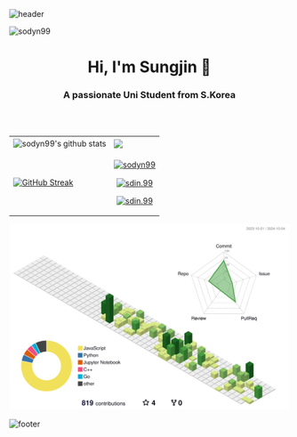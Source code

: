 <img src="https://capsule-render.vercel.app/api?type=waving&color=silver&height=200&section=header" alt="header" style="-webkit-user-drag: none;user-select: none;"/>

<p align="left"> <img src="https://komarev.com/ghpvc/?username=sodyn99&label=Profile%20views&color=0e75b6&style=flat" alt="sodyn99" /> </p>

<h1 align="center">Hi, I'm Sungjin 👋</h1>
<h3 align="center">A passionate Uni Student from S.Korea</h3>
<br><br>

<table>
      <tr>
            <td><img align="center" src="https://github-readme-stats.vercel.app/api/?username=sodyn99&show_icons=true&include_all_commits=true&theme=buefy&hide_border=true" alt="sodyn99's github stats" /></td>
            <td><img align="center" src="https://github-readme-stats.vercel.app/api/top-langs/?username=sodyn99&layout=compact&theme=buefy&hide_border=true" /></td>
      </tr>
      <tr>
            <td><a href="https://git.io/streak-stats"><img src="https://github-readme-streak-stats.herokuapp.com?user=sodyn99&hide_border=true&background=f6f8fa" alt="GitHub Streak" /></a></a></td>
            <td align="center">
                  <p><a href="https://linkedin.com/in/sdin99" target="blank"><img align="center" src="https://img.shields.io/badge/LinkedIn-0077B5?style=for-the-badge&logo=linkedin&logoColor=white" alt="sodyn99"/></a></p>
                  <p><a href="https://instagram.com/sdin.99" target="blank"><img align="center" src="https://img.shields.io/badge/Instagram-E4405F?style=for-the-badge&logo=instagram&logoColor=white" alt="sdin.99"/></a></p>
                  <p><a href="mailto:sodyn99@gmail.com" target="blank"><img align="center" src="https://img.shields.io/badge/Gmail-D14836?style=for-the-badge&logo=gmail&logoColor=white" alt="sdin.99"/></a></p>
                  <!--<a href="https://discord.gg/uTny3x3Xeq" target="blank"><img align="center" src="https://raw.githubusercontent.com/rahuldkjain/github-profile-readme-generator/master/src/images/icons/Social/discord.svg" alt="285960214337945600" height="30" width="40" /></a>-->
            </td>
      </tr>
</table>

<!--[![Solved.ac Profile](http://mazassumnida.wtf/api/generate_badge?boj=sdin)](https://solved.ac/sdin)-->

<!--
### Top Repositories:

<a href="https://github.com/sodyn99/sodyn99.github.io">
  <img align="center" src="https://github-readme-stats.vercel.app/api/pin/?username=sodyn99&repo=sodyn99.github.io&theme=buefy" />
</a>
<a href="https://github.com/sodyn99/sports-web-crawling">
  <img align="center" src="https://github-readme-stats.vercel.app/api/pin/?username=sodyn99&repo=sports-web-crawling&theme=buefy" />
</a>
-->

<!--![](https://github-profile-trophy.vercel.app/?username=sodyn99&theme=flat&no-frame=false&no-bg=false&margin-w=4)-->

![](profile-3d-contrib/profile-green-animate.svg)

<img src="https://capsule-render.vercel.app/api?type=waving&color=silver&height=200&section=footer" alt="footer" style="-webkit-user-drag: none;user-select: none;"/>

